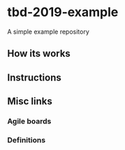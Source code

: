 # tbd-2019-example
A simple example repository


## How its works


## Instructions


## Misc links
### Agile boards

### Definitions


